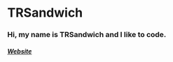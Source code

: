 # TRSandwich
### Hi, my name is TRSandwich and I like to code.
##### [Website](https://sites.google.com/view/laimon-plays/)
